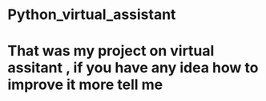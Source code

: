 # Python_virtual_assistant
# That was my project on virtual assitant , if you have any idea how to improve it more tell me
